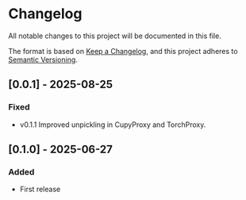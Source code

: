 # Changelog

All notable changes to this project will be documented in this file.

The format is based on [Keep a Changelog](https://keepachangelog.com/en/1.1.0/),
and this project adheres to [Semantic Versioning](https://semver.org/spec/v2.0.0.html).

## [0.0.1] - 2025-08-25

### Fixed

- v0.1.1 Improved unpickling in CupyProxy and TorchProxy.

## [0.1.0] - 2025-06-27

### Added

- First release
